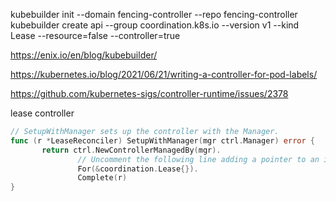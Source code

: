 kubebuilder init --domain fencing-controller --repo fencing-controller
kubebuilder create api --group coordination.k8s.io --version v1 --kind Lease --resource=false --controller=true

https://enix.io/en/blog/kubebuilder/

https://kubernetes.io/blog/2021/06/21/writing-a-controller-for-pod-labels/

https://github.com/kubernetes-sigs/controller-runtime/issues/2378

lease controller

```go
// SetupWithManager sets up the controller with the Manager.
func (r *LeaseReconciler) SetupWithManager(mgr ctrl.Manager) error {
       return ctrl.NewControllerManagedBy(mgr).
               // Uncomment the following line adding a pointer to an instance of the controlled resource as an argument
               For(&coordination.Lease{}).
               Complete(r)
}
